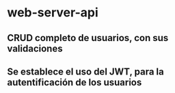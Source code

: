 # web-server-api

## CRUD completo de usuarios, con sus validaciones
## Se establece el uso del JWT, para la autentificación de los usuarios
